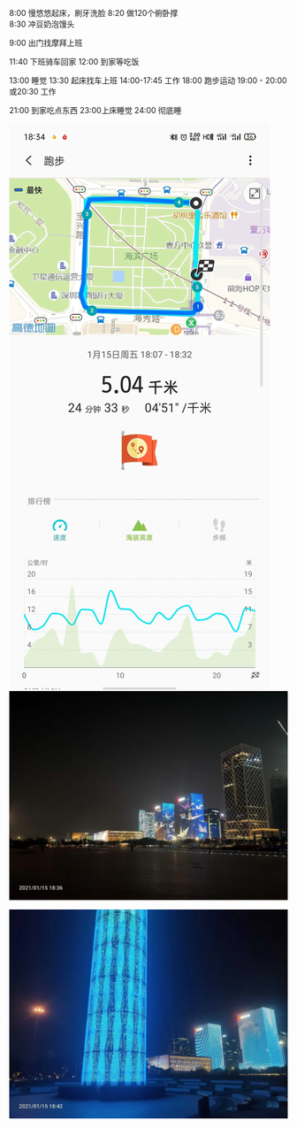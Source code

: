 8:00   慢悠悠起床，刷牙洗脸
8:20   做120个俯卧撑  
8:30  冲豆奶泡馒头

9:00  出门找摩拜上班

11:40  下班骑车回家
12:00   到家等吃饭

13:00   睡觉
13:30  起床找车上班
14:00-17:45  工作
18:00   跑步运动
19:00 - 20:00  或20:30   工作

21:00  到家吃点东西
23:00上床睡觉
24:00  彻底睡


![](../img/6904315-8a673ab530d3d6f7.jpg)
![](../img/6904315-38f5a84e9af776e8.jpg)

![](../img/6904315-de3cb74912d4ab05.jpg)
